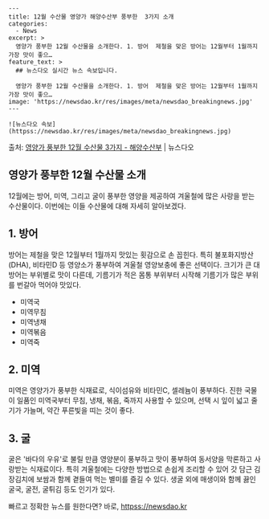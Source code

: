     ---
    title: 12월 수산물 영양가 해양수산부 풍부한  3가지 소개
    categories:
      - News
    excerpt: >
      영양가 풍부한 12월 수산물을 소개한다. 1. 방어  제철을 맞은 방어는 12월부터 1월까지 가장 맛이 좋으…
    feature_text: >
      ## 뉴스다오 실시간 뉴스 속보입니다.
    
      영양가 풍부한 12월 수산물을 소개한다. 1. 방어  제철을 맞은 방어는 12월부터 1월까지 가장 맛이 좋으…
    image: 'https://newsdao.kr/res/images/meta/newsdao_breakingnews.jpg'
    ---
    
    ![뉴스다오 속보](httpss://newsdao.kr/res/images/meta/newsdao_breakingnews.jpg)

<p>출처: <a href="httpss://newsdao.kr/2720" rel="dofollow">영양가 풍부한 12월 수산물 3가지 - 해양수산부</a> | 뉴스다오</p>

<h2 data-ke-size="size26">영양가 풍부한 12월 수산물 소개</h2>
<p data-ke-size="size16">12월에는 방어, 미역, 그리고 굴이 풍부한 영양을 제공하여 겨울철에 많은 사랑을 받는 수산물이다. 이번에는 이들 수산물에 대해 자세히 알아보겠다.</p>

<h2 data-ke-size="size24">1. 방어</h2>
<p data-ke-size="size16">방어는 제철을 맞은 12월부터 1월까지 맛있는 횟감으로 손 꼽힌다. 특히 불포화지방산(DHA), 비타민D 등 영양소가 풍부하여 겨울철 영양보충에 좋은 선택이다. 크기가 큰 대방어는 부위별로 맛이 다른데, 기름기가 적은 몸통 부위부터 시작해 기름기가 많은 부위를 번갈아 먹어야 맛있다.</p>
<ul>
  <li>미역국</li>
  <li>미역무침</li>
  <li>미역냉채</li>
  <li>미역볶음</li>
  <li>미역죽</li>
</ul>

<h2 data-ke-size="size24">2. 미역</h2>
<p data-ke-size="size16">미역은 영양가가 풍부한 식재료로, 식이섬유와 비타민C, 셀레늄이 풍부하다. 진한 국물이 일품인 미역국부터 무침, 냉채, 볶음, 죽까지 사용할 수 있으며, 선택 시 잎이 넓고 줄기가 가늘며, 약간 푸른빛을 띠는 것이 좋다.</p>

<h2 data-ke-size="size24">3. 굴</h2>
<p data-ke-size="size16">굴은 '바다의 우유'로 불릴 만큼 영양분이 풍부하고 맛이 풍부하여 동서양을 막론하고 사랑받는 식재료이다. 특히 겨울철에는 다양한 방법으로 손쉽게 조리할 수 있어 갓 담근 김장김치에 보쌈과 함께 곁들여 먹는 별미를 즐길 수 있다. 생굴 외에 매생이와 함께 끓인 굴국, 굴전, 굴튀김 등도 인기가 있다.</p> 

빠르고 정확한 뉴스를 원한다면? 바로, <a href="httpss://newsdao.kr" rel="dofollow">httpss://newsdao.kr</a>


    